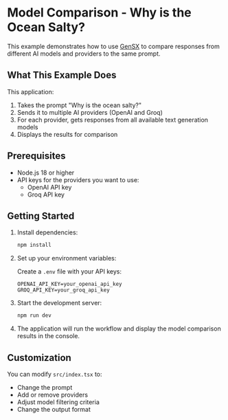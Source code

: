 # Model Comparison - Why is the Ocean Salty?

This example demonstrates how to use [GenSX](https://gensx.com) to compare responses from different AI models and providers to the same prompt.

## What This Example Does

This application:

1. Takes the prompt "Why is the ocean salty?"
2. Sends it to multiple AI providers (OpenAI and Groq)
3. For each provider, gets responses from all available text generation models
4. Displays the results for comparison

## Prerequisites

- Node.js 18 or higher
- API keys for the providers you want to use:
  - OpenAI API key
  - Groq API key

## Getting Started

1. Install dependencies:

   ```bash
   npm install
   ```

2. Set up your environment variables:

   Create a `.env` file with your API keys:

   ```
   OPENAI_API_KEY=your_openai_api_key
   GROQ_API_KEY=your_groq_api_key
   ```

3. Start the development server:

   ```bash
   npm run dev
   ```

4. The application will run the workflow and display the model comparison results in the console.

## Customization

You can modify `src/index.tsx` to:

- Change the prompt
- Add or remove providers
- Adjust model filtering criteria
- Change the output format
